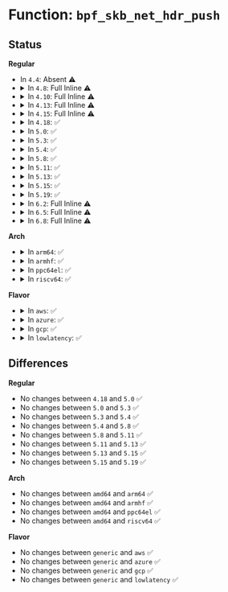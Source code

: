 # Function: <code>bpf_skb_net_hdr_push</code>

## Status
<b>Regular</b>
<ul>
<li>
In <code>4.4</code>: Absent ⚠️
</li>
<li>
<details>
<summary>In <code>4.8</code>: Full Inline ⚠️</summary>

**Collision:** Unique Static

**Inline:** Full

**Transformation:** False

**Instances:**

```
In net/core/filter.c (ffffffff8179d8d5)
Location: net/core/filter.c:1809
Inline: True
Inline callers:
  - net/core/filter.c:bpf_skb_change_proto
```
</details>
</li>
<li>
<details>
<summary>In <code>4.10</code>: Full Inline ⚠️</summary>

**Collision:** Unique Static

**Inline:** Full

**Transformation:** False

**Instances:**

```
In net/core/filter.c (ffffffff817cc335)
Location: net/core/filter.c:1931
Inline: True
Inline callers:
  - net/core/filter.c:bpf_skb_change_proto
```
</details>
</li>
<li>
<details>
<summary>In <code>4.13</code>: Full Inline ⚠️</summary>

**Collision:** Unique Static

**Inline:** Full

**Transformation:** False

**Instances:**

```
In net/core/filter.c (ffffffff817eb603)
Location: net/core/filter.c:1975
Inline: True
Inline callers:
  - net/core/filter.c:bpf_skb_adjust_room
  - net/core/filter.c:bpf_skb_change_proto
```
</details>
</li>
<li>
<details>
<summary>In <code>4.15</code>: Full Inline ⚠️</summary>

**Collision:** Unique Static

**Inline:** Full

**Transformation:** False

**Instances:**

```
In net/core/filter.c (ffffffff818674d3)
Location: net/core/filter.c:2040
Inline: True
Inline callers:
  - net/core/filter.c:bpf_skb_adjust_room
  - net/core/filter.c:bpf_skb_change_proto
```
</details>
</li>
<li>
<details>
<summary>In <code>4.18</code>: ✅</summary>

```c
int bpf_skb_net_hdr_push(struct sk_buff *skb, u32 off, u32 len);
```

**Collision:** Unique Static

**Inline:** No

**Transformation:** False

**Instances:**

```
In net/core/filter.c (ffffffff818b1960)
Location: net/core/filter.c:2557
Inline: False
Direct callers:
  - net/core/filter.c:bpf_lwt_seg6_adjust_srh
  - net/core/filter.c:bpf_skb_adjust_room
  - net/core/filter.c:bpf_skb_change_proto
```
**Symbols:**

```
ffffffff818b1960-ffffffff818b19fb: bpf_skb_net_hdr_push (STB_LOCAL)
```
</details>
</li>
<li>
<details>
<summary>In <code>5.0</code>: ✅</summary>

```c
int bpf_skb_net_hdr_push(struct sk_buff *skb, u32 off, u32 len);
```

**Collision:** Unique Static

**Inline:** No

**Transformation:** False

**Instances:**

```
In net/core/filter.c (ffffffff818d6390)
Location: net/core/filter.c:2749
Inline: False
Direct callers:
  - net/core/filter.c:bpf_lwt_seg6_adjust_srh
  - net/core/filter.c:bpf_skb_adjust_room
  - net/core/filter.c:bpf_skb_change_proto
```
**Symbols:**

```
ffffffff818d6390-ffffffff818d642b: bpf_skb_net_hdr_push (STB_LOCAL)
```
</details>
</li>
<li>
<details>
<summary>In <code>5.3</code>: ✅</summary>

```c
int bpf_skb_net_hdr_push(struct sk_buff *skb, u32 off, u32 len);
```

**Collision:** Unique Static

**Inline:** No

**Transformation:** False

**Instances:**

```
In net/core/filter.c (ffffffff81923b70)
Location: net/core/filter.c:2795
Inline: False
Direct callers:
  - net/core/filter.c:bpf_lwt_seg6_adjust_srh
  - net/core/filter.c:bpf_skb_adjust_room
  - net/core/filter.c:bpf_skb_adjust_room
  - net/core/filter.c:bpf_skb_change_proto
```
**Symbols:**

```
ffffffff81923b70-ffffffff81923c0b: bpf_skb_net_hdr_push (STB_LOCAL)
```
</details>
</li>
<li>
<details>
<summary>In <code>5.4</code>: ✅</summary>

```c
int bpf_skb_net_hdr_push(struct sk_buff *skb, u32 off, u32 len);
```

**Collision:** Unique Static

**Inline:** No

**Transformation:** False

**Instances:**

```
In net/core/filter.c (ffffffff81955e70)
Location: net/core/filter.c:2797
Inline: False
Direct callers:
  - net/core/filter.c:bpf_lwt_seg6_adjust_srh
  - net/core/filter.c:bpf_skb_adjust_room
  - net/core/filter.c:bpf_skb_adjust_room
  - net/core/filter.c:bpf_skb_change_proto
```
**Symbols:**

```
ffffffff81955e70-ffffffff81955f0b: bpf_skb_net_hdr_push (STB_LOCAL)
```
</details>
</li>
<li>
<details>
<summary>In <code>5.8</code>: ✅</summary>

```c
int bpf_skb_net_hdr_push(struct sk_buff *skb, u32 off, u32 len);
```

**Collision:** Unique Static

**Inline:** No

**Transformation:** False

**Instances:**

```
In net/core/filter.c (ffffffff81a298e0)
Location: net/core/filter.c:2835
Inline: False
Direct callers:
  - net/core/filter.c:bpf_lwt_seg6_adjust_srh
  - net/core/filter.c:bpf_skb_net_grow
  - net/core/filter.c:bpf_skb_net_grow
  - net/core/filter.c:bpf_skb_proto_4_to_6
```
**Symbols:**

```
ffffffff81a298e0-ffffffff81a2997b: bpf_skb_net_hdr_push (STB_LOCAL)
```
</details>
</li>
<li>
<details>
<summary>In <code>5.11</code>: ✅</summary>

```c
int bpf_skb_net_hdr_push(struct sk_buff *skb, u32 off, u32 len);
```

**Collision:** Unique Static

**Inline:** No

**Transformation:** False

**Instances:**

```
In net/core/filter.c (ffffffff81a2a240)
Location: net/core/filter.c:3204
Inline: False
Direct callers:
  - net/core/filter.c:bpf_lwt_seg6_adjust_srh
  - net/core/filter.c:bpf_skb_net_grow
  - net/core/filter.c:bpf_skb_net_grow
  - net/core/filter.c:bpf_skb_proto_4_to_6
```
**Symbols:**

```
ffffffff81a2a240-ffffffff81a2a2db: bpf_skb_net_hdr_push (STB_LOCAL)
```
</details>
</li>
<li>
<details>
<summary>In <code>5.13</code>: ✅</summary>

```c
int bpf_skb_net_hdr_push(struct sk_buff *skb, u32 off, u32 len);
```

**Collision:** Unique Static

**Inline:** No

**Transformation:** False

**Instances:**

```
In net/core/filter.c (ffffffff81a114a0)
Location: net/core/filter.c:3201
Inline: False
Direct callers:
  - net/core/filter.c:bpf_lwt_seg6_adjust_srh
  - net/core/filter.c:bpf_skb_net_grow
  - net/core/filter.c:bpf_skb_net_grow
  - net/core/filter.c:bpf_skb_change_proto
```
**Symbols:**

```
ffffffff81a114a0-ffffffff81a1153b: bpf_skb_net_hdr_push (STB_LOCAL)
```
</details>
</li>
<li>
<details>
<summary>In <code>5.15</code>: ✅</summary>

```c
int bpf_skb_net_hdr_push(struct sk_buff *skb, u32 off, u32 len);
```

**Collision:** Unique Static

**Inline:** No

**Transformation:** False

**Instances:**

```
In net/core/filter.c (ffffffff81ac2900)
Location: net/core/filter.c:3188
Inline: False
Direct callers:
  - net/core/filter.c:bpf_lwt_seg6_adjust_srh
  - net/core/filter.c:bpf_skb_net_grow
  - net/core/filter.c:bpf_skb_net_grow
  - net/core/filter.c:bpf_skb_change_proto
```
**Symbols:**

```
ffffffff81ac2900-ffffffff81ac299b: bpf_skb_net_hdr_push (STB_LOCAL)
```
</details>
</li>
<li>
<details>
<summary>In <code>5.19</code>: ✅</summary>

```c
int bpf_skb_net_hdr_push(struct sk_buff *skb, u32 off, u32 len);
```

**Collision:** Unique Static

**Inline:** No

**Transformation:** False

**Instances:**

```
In net/core/filter.c (ffffffff81c3d4f0)
Location: net/core/filter.c:3189
Inline: False
Direct callers:
  - net/core/filter.c:bpf_lwt_seg6_adjust_srh
  - net/core/filter.c:bpf_skb_net_grow
  - net/core/filter.c:bpf_skb_net_grow
  - net/core/filter.c:bpf_skb_change_proto
```
**Symbols:**

```
ffffffff81c3d4f0-ffffffff81c3d597: bpf_skb_net_hdr_push (STB_LOCAL)
```
</details>
</li>
<li>
<details>
<summary>In <code>6.2</code>: Full Inline ⚠️</summary>

**Collision:** Unique Static

**Inline:** Full

**Transformation:** False

**Instances:**

```
In net/core/filter.c (ffffffff81dfcbd7)
Location: net/core/filter.c:3199
Inline: True
Inline callers:
  - net/core/filter.c:bpf_lwt_seg6_adjust_srh
  - net/core/filter.c:bpf_skb_net_grow
  - net/core/filter.c:bpf_skb_change_proto
```
</details>
</li>
<li>
<details>
<summary>In <code>6.5</code>: Full Inline ⚠️</summary>

**Collision:** Unique Static

**Inline:** Full

**Transformation:** False

**Instances:**

```
In net/core/filter.c (ffffffff81e6dca7)
Location: net/core/filter.c:3215
Inline: True
Inline callers:
  - net/core/filter.c:bpf_lwt_seg6_adjust_srh
  - net/core/filter.c:bpf_skb_net_grow
  - net/core/filter.c:bpf_skb_change_proto
```
</details>
</li>
<li>
<details>
<summary>In <code>6.8</code>: Full Inline ⚠️</summary>

**Collision:** Unique Static

**Inline:** Full

**Transformation:** False

**Instances:**

```
In net/core/filter.c (ffffffff81f2d677)
Location: net/core/filter.c:3249
Inline: True
Inline callers:
  - net/core/filter.c:bpf_lwt_seg6_adjust_srh
  - net/core/filter.c:bpf_skb_net_grow
  - net/core/filter.c:bpf_skb_change_proto
```
</details>
</li>
</ul>
<b>Arch</b>
<ul>
<li>
<details>
<summary>In <code>arm64</code>: ✅</summary>

```c
int bpf_skb_net_hdr_push(struct sk_buff *skb, u32 off, u32 len);
```

**Collision:** Unique Static

**Inline:** No

**Transformation:** False

**Instances:**

```
In net/core/filter.c (ffff800010bf7bb8)
Location: net/core/filter.c:2797
Inline: False
Direct callers:
  - net/core/filter.c:bpf_lwt_seg6_adjust_srh
  - net/core/filter.c:bpf_skb_adjust_room
  - net/core/filter.c:bpf_skb_adjust_room
  - net/core/filter.c:bpf_skb_change_proto
```
**Symbols:**

```
ffff800010bf7bb8-ffff800010bf7c70: bpf_skb_net_hdr_push (STB_LOCAL)
```
</details>
</li>
<li>
<details>
<summary>In <code>armhf</code>: ✅</summary>

```c
int bpf_skb_net_hdr_push(struct sk_buff *skb, u32 off, u32 len);
```

**Collision:** Unique Static

**Inline:** No

**Transformation:** False

**Instances:**

```
In net/core/filter.c (c0d113a4)
Location: net/core/filter.c:2797
Inline: False
Direct callers:
  - net/core/filter.c:bpf_lwt_seg6_adjust_srh
  - net/core/filter.c:bpf_skb_adjust_room
  - net/core/filter.c:bpf_skb_adjust_room
  - net/core/filter.c:bpf_skb_change_proto
```
**Symbols:**

```
c0d113a4-c0d11428: bpf_skb_net_hdr_push (STB_LOCAL)
```
</details>
</li>
<li>
<details>
<summary>In <code>ppc64el</code>: ✅</summary>

```c
int bpf_skb_net_hdr_push(struct sk_buff *skb, u32 off, u32 len);
```

**Collision:** Unique Static

**Inline:** No

**Transformation:** False

**Instances:**

```
In net/core/filter.c (c000000000cddbc0)
Location: net/core/filter.c:2797
Inline: False
Direct callers:
  - net/core/filter.c:bpf_lwt_seg6_adjust_srh
  - net/core/filter.c:bpf_skb_adjust_room
  - net/core/filter.c:bpf_skb_adjust_room
  - net/core/filter.c:bpf_skb_change_proto
```
**Symbols:**

```
c000000000cddbc0-c000000000cddcbc: bpf_skb_net_hdr_push (STB_LOCAL)
```
</details>
</li>
<li>
<details>
<summary>In <code>riscv64</code>: ✅</summary>

```c
int bpf_skb_net_hdr_push(struct sk_buff *skb, u32 off, u32 len);
```

**Collision:** Unique Static

**Inline:** No

**Transformation:** False

**Instances:**

```
In net/core/filter.c (ffffffe00077957a)
Location: net/core/filter.c:2797
Inline: False
Direct callers:
  - net/core/filter.c:bpf_lwt_seg6_adjust_srh
  - net/core/filter.c:bpf_skb_adjust_room
  - net/core/filter.c:bpf_skb_adjust_room
  - net/core/filter.c:bpf_skb_change_proto
```
**Symbols:**

```
ffffffe00077957a-ffffffe000779622: bpf_skb_net_hdr_push (STB_LOCAL)
```
</details>
</li>
</ul>
<b>Flavor</b>
<ul>
<li>
<details>
<summary>In <code>aws</code>: ✅</summary>

```c
int bpf_skb_net_hdr_push(struct sk_buff *skb, u32 off, u32 len);
```

**Collision:** Unique Static

**Inline:** No

**Transformation:** False

**Instances:**

```
In net/core/filter.c (ffffffff818f5e40)
Location: net/core/filter.c:2797
Inline: False
Direct callers:
  - net/core/filter.c:bpf_lwt_seg6_adjust_srh
  - net/core/filter.c:bpf_skb_adjust_room
  - net/core/filter.c:bpf_skb_adjust_room
  - net/core/filter.c:bpf_skb_change_proto
```
**Symbols:**

```
ffffffff818f5e40-ffffffff818f5edb: bpf_skb_net_hdr_push (STB_LOCAL)
```
</details>
</li>
<li>
<details>
<summary>In <code>azure</code>: ✅</summary>

```c
int bpf_skb_net_hdr_push(struct sk_buff *skb, u32 off, u32 len);
```

**Collision:** Unique Static

**Inline:** No

**Transformation:** False

**Instances:**

```
In net/core/filter.c (ffffffff818afc70)
Location: net/core/filter.c:2797
Inline: False
Direct callers:
  - net/core/filter.c:bpf_lwt_seg6_adjust_srh
  - net/core/filter.c:bpf_skb_adjust_room
  - net/core/filter.c:bpf_skb_adjust_room
  - net/core/filter.c:bpf_skb_change_proto
```
**Symbols:**

```
ffffffff818afc70-ffffffff818afd0b: bpf_skb_net_hdr_push (STB_LOCAL)
```
</details>
</li>
<li>
<details>
<summary>In <code>gcp</code>: ✅</summary>

```c
int bpf_skb_net_hdr_push(struct sk_buff *skb, u32 off, u32 len);
```

**Collision:** Unique Static

**Inline:** No

**Transformation:** False

**Instances:**

```
In net/core/filter.c (ffffffff81946e70)
Location: net/core/filter.c:2797
Inline: False
Direct callers:
  - net/core/filter.c:bpf_lwt_seg6_adjust_srh
  - net/core/filter.c:bpf_skb_adjust_room
  - net/core/filter.c:bpf_skb_adjust_room
  - net/core/filter.c:bpf_skb_change_proto
```
**Symbols:**

```
ffffffff81946e70-ffffffff81946f0b: bpf_skb_net_hdr_push (STB_LOCAL)
```
</details>
</li>
<li>
<details>
<summary>In <code>lowlatency</code>: ✅</summary>

```c
int bpf_skb_net_hdr_push(struct sk_buff *skb, u32 off, u32 len);
```

**Collision:** Unique Static

**Inline:** No

**Transformation:** False

**Instances:**

```
In net/core/filter.c (ffffffff81968780)
Location: net/core/filter.c:2797
Inline: False
Direct callers:
  - net/core/filter.c:bpf_lwt_seg6_adjust_srh
  - net/core/filter.c:bpf_skb_adjust_room
  - net/core/filter.c:bpf_skb_adjust_room
  - net/core/filter.c:bpf_skb_change_proto
```
**Symbols:**

```
ffffffff81968780-ffffffff8196881b: bpf_skb_net_hdr_push (STB_LOCAL)
```
</details>
</li>
</ul>

## Differences
<b>Regular</b>
<ul>
<li>
No changes between <code>4.18</code> and <code>5.0</code> ✅
</li>
<li>
No changes between <code>5.0</code> and <code>5.3</code> ✅
</li>
<li>
No changes between <code>5.3</code> and <code>5.4</code> ✅
</li>
<li>
No changes between <code>5.4</code> and <code>5.8</code> ✅
</li>
<li>
No changes between <code>5.8</code> and <code>5.11</code> ✅
</li>
<li>
No changes between <code>5.11</code> and <code>5.13</code> ✅
</li>
<li>
No changes between <code>5.13</code> and <code>5.15</code> ✅
</li>
<li>
No changes between <code>5.15</code> and <code>5.19</code> ✅
</li>
</ul>
<b>Arch</b>
<ul>
<li>
No changes between <code>amd64</code> and <code>arm64</code> ✅
</li>
<li>
No changes between <code>amd64</code> and <code>armhf</code> ✅
</li>
<li>
No changes between <code>amd64</code> and <code>ppc64el</code> ✅
</li>
<li>
No changes between <code>amd64</code> and <code>riscv64</code> ✅
</li>
</ul>
<b>Flavor</b>
<ul>
<li>
No changes between <code>generic</code> and <code>aws</code> ✅
</li>
<li>
No changes between <code>generic</code> and <code>azure</code> ✅
</li>
<li>
No changes between <code>generic</code> and <code>gcp</code> ✅
</li>
<li>
No changes between <code>generic</code> and <code>lowlatency</code> ✅
</li>
</ul>
